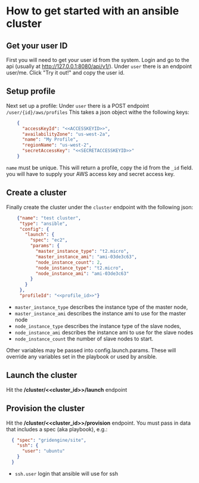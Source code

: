 # How to get started with an ansible cluster

## Get your user ID
   First you will need to get your user id from the system. Login and go to the api (usually at http://127.0.0.1:8080/api/v1/).  Under ```user``` there is an endpoint user/me.  Click "Try it out!" and copy the user id.

## Setup profile
   Next set up a profile:  Under ```user``` there is a POST endpoint ```/user/{id}/aws/profiles``` This takes a json object withe the following keys:
```json
    {
      "accessKeyId": "<<ACCESSKEYID>>",
      "availabilityZone": "us-west-2a",
      "name": "My Profile",
      "regionName": "us-west-2",
      "secretAccessKey": "<<SECRETACCESSKEYID>>"
    }
```

```name``` must be unique. This will return a profile,  copy the id from the ```_id``` field. you will have to supply your AWS access key and secret access key.

## Create a cluster
   Finally create the cluster under the ```cluster``` endpoint with the following json:

```json
    {"name": "test cluster",
     "type": "ansible",
     "config": {
       "launch": {
         "spec": "ec2",
         "params": {
           "master_instance_type": "t2.micro",
           "master_instance_ami": "ami-03de3c63",
           "node_instance_count": 2,
           "node_instance_type": "t2.micro",
           "node_instance_ami": "ami-03de3c63"
         }
       }
     },
     "profileId": "<<profile_id>>"}
```

+ ```master_instance_type``` describes the instance type of the master node,
+ ```master_instance_ami``` describes the instance ami to use for the master node
+ ```node_instance_type``` describes the instance type of the slave nodes,
+ ```node_instance_ami``` describes the instance ami to use for the slave nodes
+ ```node_instance_count``` the number of slave nodes to start.


Other variables may be passed into config.launch.params.  These will override any variables set in the playbook or used by ansible.

## Launch the cluster
Hit the **/cluster/<<cluster_id>>/launch** endpoint

## Provision the cluster
Hit the **/cluster/<<cluster_id>>/provision** endpoint. You must pass in data that includes a spec (aka playbook), e.g.:

```json
  { "spec": "gridengine/site",
    "ssh": {
      "user": "ubuntu"
    }
  }
```
+ ```ssh.user``` login that ansible will use for ssh
